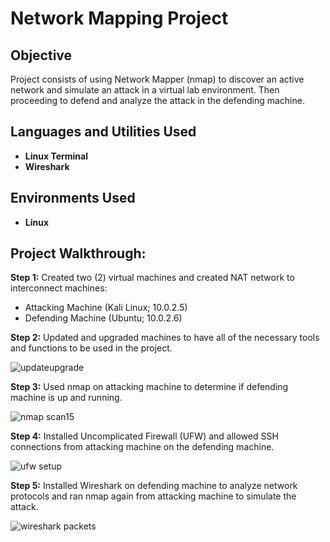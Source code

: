 <h1>Network Mapping Project</h1>

<h2>Objective</h2>
Project consists of using Network Mapper (nmap) to discover an active network and simulate an attack in a virtual lab environment. Then proceeding to defend and analyze the attack in the defending machine. 
<br />


<h2>Languages and Utilities Used</h2>

- <b>Linux Terminal</b> 
- <b>Wireshark</b>

<h2>Environments Used </h2>

- <b>Linux</b>

<h2>Project Walkthrough:</h2>

**Step 1:** Created two (2) virtual machines and created NAT network to interconnect machines:

- Attacking Machine (Kali Linux; 10.0.2.5)
- Defending Machine (Ubuntu; 10.0.2.6)


**Step 2:** Updated and upgraded machines to have all of the necessary tools and functions to be used in the project.

![updateupgrade](https://github.com/user-attachments/assets/42fd8e7e-a7d5-45ef-82cb-721dc71710e2)


**Step 3:** Used nmap on attacking machine to determine if defending machine is up and running.

![nmap scan15](https://github.com/user-attachments/assets/f594918d-2c1a-4199-a22d-c7ac4685b7ae)

**Step 4:** Installed Uncomplicated Firewall (UFW) and allowed SSH connections from attacking machine on the defending machine.

![ufw setup](https://github.com/user-attachments/assets/6f0502b7-2f77-4dbf-8a84-458940052e3f)



**Step 5:** Installed Wireshark on defending machine to analyze network protocols and ran nmap again from attacking machine to simulate the attack. 

![wireshark packets](https://github.com/user-attachments/assets/181990d3-6815-4747-979c-699f2626a745)




